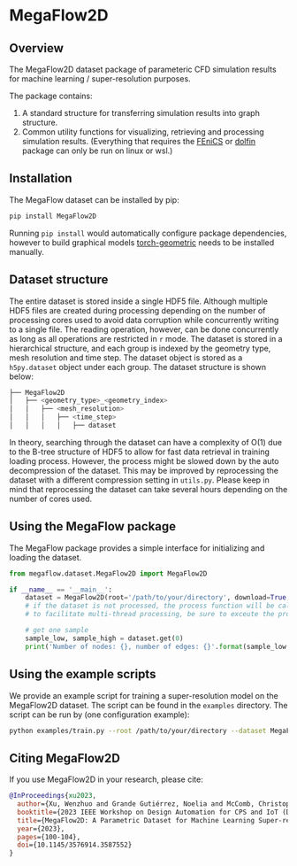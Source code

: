 # MegaFlow2D
 

## Overview
The MegaFlow2D dataset package of parameteric CFD simulation results for machine learning / super-resolution purposes.

The package contains:
1. A standard structure for transferring simulation results into graph structure.
2. Common utility functions for visualizing, retrieving and processing simulation results. (Everything that requires the [FEniCS](https://fenicsproject.org/) or [dolfin](https://github.com/FEniCS/dolfinx) package can only be run on linux or wsl.)

## Installation
The MegaFlow dataset can be installed by pip:
```bash
pip install MegaFlow2D
```

Running `pip install` would automatically configure package dependencies, however to build graphical models [torch-geometric](https://pytorch-geometric.readthedocs.io/en/latest/) needs to be installed manually.

## Dataset structure
The entire dataset is stored inside a single HDF5 file. Although multiple HDF5 files are created during processing depending on the number of processing cores used to avoid data corruption while concurrently writing to a single file. The reading operation, however, can be done concurrently as long as all operations are restricted in `r` mode. The dataset is stored in a hierarchical structure, and each group is indexed by the geometry type, mesh resolution and time step. The dataset object is stored as a `h5py.dataset` object under each group. The dataset structure is shown below:
```bash
├── MegaFlow2D
│   ├── <geometry_type>_<geometry_index>
│   │   ├── <mesh_resolution>
│   │   │   ├── <time_step>
│   │   │   │   ├── dataset

```
In theory, searching through the dataset can have a complexity of O(1) due to the B-tree structure of HDF5 to allow for fast data retrieval in training loading process. However, the process might be slowed down by the auto decompression of the dataset. This may be improved by reprocessing the dataset with a different compression setting in `utils.py`. Please keep in mind that reprocessing the dataset can take several hours depending on the number of cores used.

## Using the MegaFlow package

The MegaFlow package provides a simple interface for initializing and loading the dataset. 

```py
from megaflow.dataset.MegaFlow2D import MegaFlow2D

if __name__ == '__main__':
    dataset = MegaFlow2D(root='/path/to/your/directory', download=True, transform='normalize', pre_transform=None, split_scheme='mixed', split_ratio=0.8)
    # if the dataset is not processed, the process function will be called automatically. 
    # to facilitate multi-thread processing, be sure to exceute the process function in '__main__'.

    # get one sample
    sample_low, sample_high = dataset.get(0)
    print('Number of nodes: {}, number of edges: {}'.format(sample_low.num_nodes, sample_low.num_edges))
```

## Using the example scripts
We provide an example script for training a super-resolution model on the MegaFlow2D dataset. The script can be found in the `examples` directory. The script can be run by (one configuration example):
```bash
python examples/train.py --root /path/to/your/directory --dataset MegaFlow2D --tranform normalize --model FlowMLError --epochs 100 --batch_size 32 
```

## Citing MegaFlow2D
If you use MegaFlow2D in your research, please cite:
```bibtex
@InProceedings{xu2023,
  author={Xu, Wenzhuo and Grande Gutiérrez, Noelia and McComb, Christopher},
  booktitle={2023 IEEE Workshop on Design Automation for CPS and IoT (DESTION)}, 
  title={MegaFlow2D: A Parametric Dataset for Machine Learning Super-resolution in Computational Fluid Dynamics Simulations}, 
  year={2023},
  pages={100-104},
  doi={10.1145/3576914.3587552}
}
```

